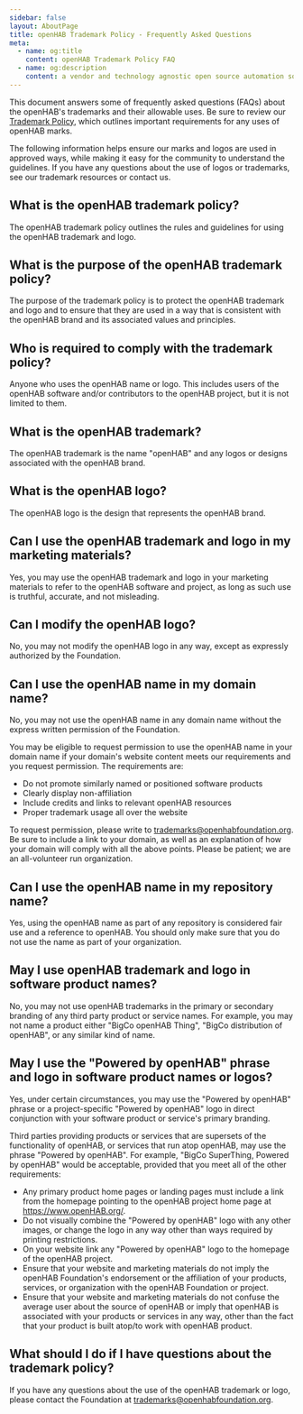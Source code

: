 ```yaml
---
sidebar: false
layout: AboutPage
title: openHAB Trademark Policy - Frequently Asked Questions
meta:
  - name: og:title
    content: openHAB Trademark Policy FAQ
  - name: og:description
    content: a vendor and technology agnostic open source automation software for your home
---
```


This document answers some of frequently asked questions (FAQs) about the openHAB's trademarks and their allowable uses. Be sure to review our [Trademark Policy](/about/trademark), which outlines important requirements for any uses of openHAB marks.

The following information helps ensure our marks and logos are used in approved ways, while making it easy for the community to understand the guidelines. If you have any questions about the use of logos or trademarks, see our trademark resources or contact us.

## What is the openHAB trademark policy?

The openHAB trademark policy outlines the rules and guidelines for using the openHAB trademark and logo.

## What is the purpose of the openHAB trademark policy?

The purpose of the trademark policy is to protect the openHAB trademark and logo and to ensure that they are used in a way that is consistent with the openHAB brand and its associated values and principles.

## Who is required to comply with the trademark policy?

Anyone who uses the openHAB name or logo. This includes users of the openHAB software and/or contributors to the openHAB project, but it is not limited to them.

## What is the openHAB trademark?

The openHAB trademark is the name "openHAB" and any logos or designs associated with the openHAB brand.

## What is the openHAB logo?

The openHAB logo is the design that represents the openHAB brand.

## Can I use the openHAB trademark and logo in my marketing materials?

Yes, you may use the openHAB trademark and logo in your marketing materials to refer to the openHAB software and project, as long as such use is truthful, accurate, and not misleading.

## Can I modify the openHAB logo?

No, you may not modify the openHAB logo in any way, except as expressly authorized by the Foundation.

## Can I use the openHAB name in my domain name?

No, you may not use the openHAB name in any domain name without the express written permission of the Foundation.

You may be eligible to request permission to use the openHAB name in your domain name if your domain's website content meets our requirements and you request permission. The requirements are:

- Do not promote similarly named or positioned software products
- Clearly display non-affiliation
- Include credits and links to relevant openHAB resources
- Proper trademark usage all over the website

To request permission, please write to trademarks@openhabfoundation.org. Be sure to include a link to your domain, as well as an explanation of how your domain will comply with all the above points. Please be patient; we are an all-volunteer run organization.

## Can I use the openHAB name in my repository name?

Yes, using the openHAB name as part of any repository is considered fair use and a reference to openHAB. You should only make sure that you do not use the name as part of your organization.

## May I use openHAB trademark and logo in software product names?

No, you may not use openHAB trademarks in the primary or secondary branding of any third party product or service names. For example, you may not name a product either "BigCo openHAB Thing", "BigCo distribution of openHAB", or any similar kind of name.

## May I use the "Powered by openHAB" phrase and logo in software product names or logos?

Yes, under certain circumstances, you may use the "Powered by openHAB" phrase or a project-specific "Powered by openHAB" logo in direct conjunction with your software product or service's primary branding. 

Third parties providing products or services that are supersets of the functionality of openHAB, or services that run atop openHAB, may use the phrase "Powered by openHAB". For example, "BigCo SuperThing, Powered by openHAB" would be acceptable, provided that you meet all of the other requirements:

 - Any primary product home pages or landing pages must include a link from the homepage pointing to the openHAB project home page at https://www.openHAB.org/.
- Do not visually combine the "Powered by openHAB" logo with any other images, or change the logo in any way other than ways required by printing restrictions.
- On your website link any "Powered by openHAB" logo to the homepage of the openHAB project.
- Ensure that your website and marketing materials do not imply the openHAB Foundation's endorsement or the affiliation of your products, services, or organization with the openHAB Foundation or project.
- Ensure that your website and marketing materials do not confuse the average user about the source of openHAB or imply that openHAB is associated with your products or services in any way, other than the fact that your product is built atop/to work with openHAB product.

## What should I do if I have questions about the trademark policy?

If you have any questions about the use of the openHAB trademark or logo, please contact the Foundation at trademarks@openhabfoundation.org.